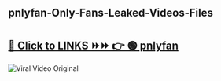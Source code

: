 
 ## pnlyfan-Only-Fans-Leaked-Videos-Files

# <h2><a href="https://mediaupload.pro?pnlyfan">🔗 Click to LINKS ⏩⏩ 👉 🟢 pnlyfan </a></h2>

<a href="https://mediaupload.pro?pnlyfan" rel="nofollow" data-target="animated-image.originalLink"><img src="https://i.ibb.co.com/xMMVF88/686577567.gif" alt="Viral Video Original" style="max-width: 100%; display: inline-block;" data-target="animated-image.originalImage"></a>